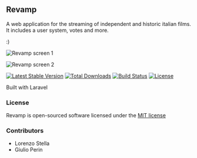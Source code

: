 ## Revamp
A web application for the streaming of independent and historic italian films. It includes a user system, votes and more.

:)

![Revamp screen 1](https://lh4.googleusercontent.com/4D4gtMbs6ll36FX0U8n9l3vxAXeX1u_QxUXdcHbT7Ojztq8r6rgRrjyElO5pUWYtR8X02bhupnXaympXQR-Nyo38gZX0Ug1vpIRr0teQ406WfTDe6r36pytfzEJikK2LXg)

![Revamp screen 2](https://lh5.googleusercontent.com/m_hybewSh7e9TKFPdKYfSxMNG59NMwtv0m0p_crZd1KAjdEX_ROYKzEUmJ0Vq4FsEd9_spv9HRCEl62MDddF4AEQEsE2NBYDeDWjcvHjmHr6VMsCxEHeUmKHMEUsaewixQ)


[![Latest Stable Version](https://poser.pugx.org/laravel/framework/version.png)](https://packagist.org/packages/laravel/framework) [![Total Downloads](https://poser.pugx.org/laravel/framework/d/total.png)](https://packagist.org/packages/laravel/framework) [![Build Status](https://travis-ci.org/laravel/framework.png)](https://travis-ci.org/laravel/framework) [![License](https://poser.pugx.org/laravel/framework/license.png)](https://packagist.org/packages/laravel/framework)

Built with Laravel

### License

Revamp is open-sourced software licensed under the [MIT license](http://opensource.org/licenses/MIT)

### Contributors
- Lorenzo Stella
- Giulio Perin
